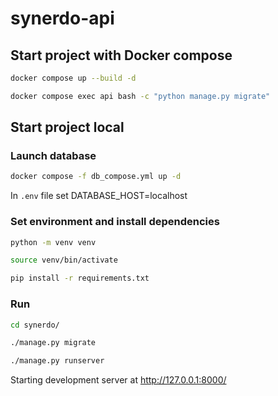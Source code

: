 # synerdo-api

## Start project with Docker compose

```bash
docker compose up --build -d
```

```bash
docker compose exec api bash -c "python manage.py migrate"
```


## Start project local

### Launch database
```bash
docker compose -f db_compose.yml up -d
```
In `.env` file set DATABASE_HOST=localhost

### Set environment and install dependencies
```bash
python -m venv venv
```

```bash
source venv/bin/activate
```

```bash
pip install -r requirements.txt
```

### Run

```bash
cd synerdo/
```

```bash
./manage.py migrate
```

```bash
./manage.py runserver
```

Starting development server at http://127.0.0.1:8000/
